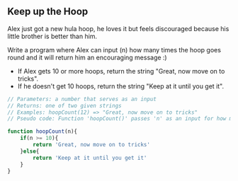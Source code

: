 ## Keep up the Hoop

Alex just got a new hula hoop, he loves it but feels discouraged because his little brother is better than him.

Write a program where Alex can input (n) how many times the hoop goes round and it will return him an encouraging message :)

- If Alex gets 10 or more hoops, return the string "Great, now move on to tricks".
- If he doesn't get 10 hoops, return the string "Keep at it until you get it".

```javascript
// Parameters: a number that serves as an input
// Returns: one of two given strings
// Examples: hoopCount(12) => "Great, now move on to tricks"
// Pseudo code: Function 'hoopCount()' passes 'n' as an input for how many times the hoop goes around. Using conditional logic, the program returns one string if 'n' is greater or equal to 10, and the other string if not.

function hoopCount(n){
    if(n >= 10){
        return 'Great, now move on to tricks'
    }else{
        return 'Keep at it until you get it'
    }
}
```
